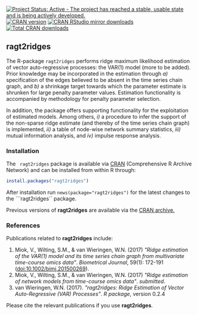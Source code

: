 [![Project Status: Active - The project has reached a stable, usable state and is being actively developed.](http://www.repostatus.org/badges/latest/active.svg)](http://www.repostatus.org/#active)
[![CRAN version](http://www.r-pkg.org/badges/version/ragt2ridges)](http://cran.r-project.org/package=ragt2ridges)
[![CRAN RStudio mirror downloads](http://cranlogs.r-pkg.org/badges/ragt2ridges)](http://cran.r-project.org/package=ragt2ridges/index.html)
[![Total CRAN downloads](http://cranlogs.r-pkg.org/badges/grand-total/ragt2ridges)](http://www.r-pkg.org/pkg/ragt2ridges)


**ragt2ridges**
---------------

The R-package ```ragt2ridges``` performs ridge maximum likelihood estimation of vector auto-regressive processes: the VAR(1) model (more to be added). Prior knowledge may be incorporated in the estimation through *a)* specification of the edges believed to be absent in the time series chain graph, and *b)* a shrinkage target towards which the parameter estimate is shrunken for large penalty parameter values. Estimation functionality is accompanied by methodology for penalty parameter selection.

In addition, the package offers supporting functionality for the exploitation of estimated models. Among others, *i)* a procedure to infer the support of the non-sparse ridge estimate (and thereby of the time series chain graph) is implemented, *ii)* a table of node-wise network summary statistics, *iii)* mutual information analysis, and *iv)* impulse response analysis.  

### Installation

The `` ragt2ridges``  package is available via
[CRAN](http://cran.r-project.org/package=ragt2ridges) (Comprehensive R Archive Network) and can be installed from within R through:

```R
install.packages("ragt2ridges")
```

After installation run `news(package="ragt2ridges")` for the latest changes to the ```ragt2ridges``  package.

Previous versions of **ragt2ridges** are available via the [CRAN archive.](http://cran.r-project.org/src/contrib/Archive/ragt2ridges/)


### References

Publications related to **ragt2ridges** include:

 1. Miok, V., Wilting, S.M., & van Wieringen, W.N. (2017)
    *"Ridge estimation of the VAR(1) model and its time series chain graph from multivariate time-course omics data"*.
     _Biometrical Journal_, 59(1): 172-191
    ([doi:10.1002/bimj.201500269](http://onlinelibrary.wiley.com/doi/10.1002/bimj.201500269/abstract)). 
2. Miok, V., Wilting, S.M., & van Wieringen, W.N. (2017)
    *"Ridge estimation of network models from time-course omics data"*.
     _submitted_.    
 2. van Wieringen, W.N. (2017). 
    *"ragt2ridges: Ridge Estimation of Vector Auto-Regressive (VAR) Processes"*. 
    _R package_, version 0.2.4
 
Please cite the relevant publications if you use **ragt2ridges**.
